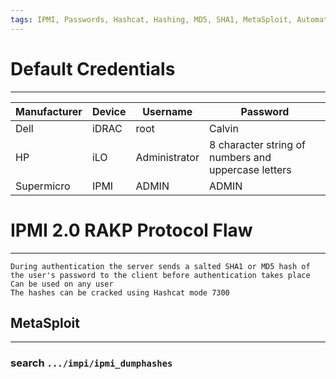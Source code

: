 ```yaml
---
tags: IPMI, Passwords, Hashcat, Hashing, MD5, SHA1, MetaSploit, Automated_Tools
---
```

# Default Credentials
***

| Manufacturer | Device | Username | Password |
|--------------|-------------|------------|-----------|
| Dell | iDRAC | root | Calvin
| HP | iLO | Administrator | 8 character string of numbers and uppercase letters |
| Supermicro | IPMI | ADMIN | ADMIN |

# IPMI 2.0 RAKP Protocol Flaw
***
	During authentication the server sends a salted SHA1 or MD5 hash of the user's password to the client before authentication takes place
	Can be used on any user
	The hashes can be cracked using Hashcat mode 7300
## MetaSploit
***
### search `.../impi/ipmi_dumphashes`